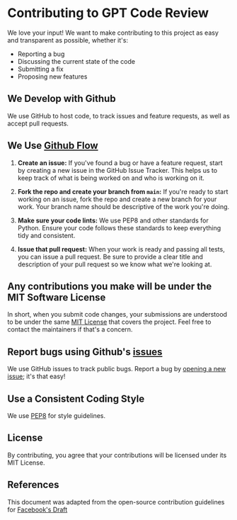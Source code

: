 # Contributing to GPT Code Review

We love your input! We want to make contributing to this project as easy and transparent as possible, whether it's:

- Reporting a bug
- Discussing the current state of the code
- Submitting a fix
- Proposing new features

## We Develop with Github

We use GitHub to host code, to track issues and feature requests, as well as accept pull requests.

## We Use [Github Flow](https://guides.github.com/introduction/flow/index.html)

1. **Create an issue:** If you've found a bug or have a feature request, start by creating a new issue in the GitHub Issue Tracker. This helps us to keep track of what is being worked on and who is working on it.

2. **Fork the repo and create your branch from `main`:** If you're ready to start working on an issue, fork the repo and create a new branch for your work. Your branch name should be descriptive of the work you're doing.

3. **Make sure your code lints:** We use PEP8 and other standards for Python. Ensure your code follows these standards to keep everything tidy and consistent.

4. **Issue that pull request:** When your work is ready and passing all tests, you can issue a pull request. Be sure to provide a clear title and description of your pull request so we know what we're looking at.

## Any contributions you make will be under the MIT Software License

In short, when you submit code changes, your submissions are understood to be under the same [MIT License](http://choosealicense.com/licenses/mit/) that covers the project. Feel free to contact the maintainers if that's a concern.

## Report bugs using Github's [issues](https://github.com/mgennings/GPT-code-review/issues)

We use GitHub issues to track public bugs. Report a bug by [opening a new issue](https://github.com/mgennings/GPT-code-review/issues/new); it's that easy!

## Use a Consistent Coding Style

We use [PEP8](https://peps.python.org/pep-0008/) for style guidelines. 

## License

By contributing, you agree that your contributions will be licensed under its MIT License.

## References

This document was adapted from the open-source contribution guidelines for [Facebook's Draft](https://github.com/facebook/draft-js)
